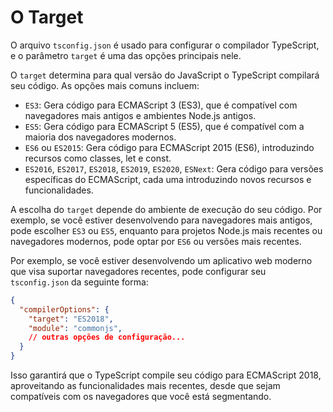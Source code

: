 # O Target

O arquivo `tsconfig.json` é usado para configurar o compilador TypeScript, e o parâmetro `target` é uma das opções principais nele. 

O `target` determina para qual versão do JavaScript o TypeScript compilará seu código. As opções mais comuns incluem:

- `ES3`: Gera código para ECMAScript 3 (ES3), que é compatível com navegadores mais antigos e ambientes Node.js antigos.
- `ES5`: Gera código para ECMAScript 5 (ES5), que é compatível com a maioria dos navegadores modernos.
- `ES6` ou `ES2015`: Gera código para ECMAScript 2015 (ES6), introduzindo recursos como classes, let e const.
- `ES2016`, `ES2017`, `ES2018`, `ES2019`, `ES2020`, `ESNext`: Gera código para versões específicas do ECMAScript, cada uma introduzindo novos recursos e funcionalidades.

A escolha do `target` depende do ambiente de execução do seu código. Por exemplo, se você estiver desenvolvendo para navegadores mais antigos, pode escolher `ES3` ou `ES5`, enquanto para projetos Node.js mais recentes ou navegadores modernos, pode optar por `ES6` ou versões mais recentes.

Por exemplo, se você estiver desenvolvendo um aplicativo web moderno que visa suportar navegadores recentes, pode configurar seu `tsconfig.json` da seguinte forma:

```json
{
  "compilerOptions": {
    "target": "ES2018",
    "module": "commonjs",
    // outras opções de configuração...
  }
}
```

Isso garantirá que o TypeScript compile seu código para ECMAScript 2018, aproveitando as funcionalidades mais recentes, desde que sejam compatíveis com os navegadores que você está segmentando.